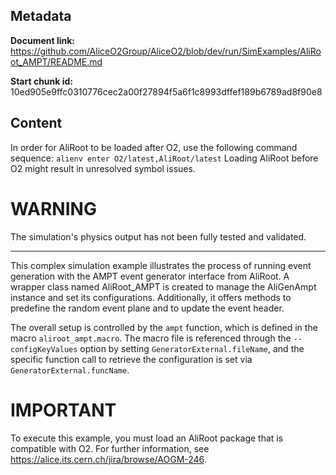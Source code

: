 ## Metadata

**Document link:** https://github.com/AliceO2Group/AliceO2/blob/dev/run/SimExamples/AliRoot_AMPT/README.md

**Start chunk id:** 10ed905e9ffc0310776cec2a00f27894f5a6f1c8993dffef189b6789ad8f90e8

## Content

In order for AliRoot to be loaded after O2, use the following command sequence:
`alienv enter O2/latest,AliRoot/latest`
Loading AliRoot before O2 might result in unresolved symbol issues.

# WARNING
The simulation's physics output has not been fully tested and validated.

---

<!-- doxy
\page refrunSimExamplesAliRoot_AMPT Example AliRoot_AMPT
/doxy -->

This complex simulation example illustrates the process of running event generation with the AMPT event generator interface from AliRoot. A wrapper class named AliRoot_AMPT is created to manage the AliGenAmpt instance and set its configurations. Additionally, it offers methods to predefine the random event plane and to update the event header.

The overall setup is controlled by the `ampt` function, which is defined in the macro `aliroot_ampt.macro`. The macro file is referenced through the `--configKeyValues` option by setting `GeneratorExternal.fileName`, and the specific function call to retrieve the configuration is set via `GeneratorExternal.funcName`.

# IMPORTANT
To execute this example, you must load an AliRoot package that is compatible with O2. For further information, see https://alice.its.cern.ch/jira/browse/AOGM-246.